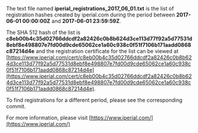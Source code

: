 The text file named **iperial_registrations_2017_06_01.txt** is the list of registration hashes created by iperial.com during the period between **2017-06-01 00:00:00Z** and **2017-06-01 23:59:59Z**.

The SHA 512 hash of the list is **c8eb00b4c35d02766ddcdf2a82426c0b8b624d3ce113d77f92a5d77531d8ebf8e498807e7fd00d9cde65062ce1a60c938c0f51f7106b171aadd0868c87214d4e** and the registration certificate for the list can be viewed at [https://www.iperial.com/cert/c8eb00b4c35d02766ddcdf2a82426c0b8b624d3ce113d77f92a5d77531d8ebf8e498807e7fd00d9cde65062ce1a60c938c0f51f7106b171aadd0868c87214d4e](https://www.iperial.com/cert/c8eb00b4c35d02766ddcdf2a82426c0b8b624d3ce113d77f92a5d77531d8ebf8e498807e7fd00d9cde65062ce1a60c938c0f51f7106b171aadd0868c87214d4e).

To find registrations for a different period, please see the corresponding commit.

For more information, please visit [https://www.iperial.com/](https://www.iperial.com/)
